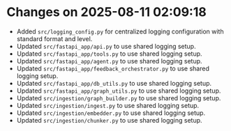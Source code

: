 # Changes on 2025-08-11 02:09:18
- Added `src/logging_config.py` for centralized logging configuration with standard format and level.
- Updated `src/fastapi_app/api.py` to use shared logging setup.
- Updated `src/fastapi_app/tools.py` to use shared logging setup.
- Updated `src/fastapi_app/agent.py` to use shared logging setup.
- Updated `src/fastapi_app/feedback_orchestrator.py` to use shared logging setup.
- Updated `src/fastapi_app/db_utils.py` to use shared logging setup.
- Updated `src/fastapi_app/graph_utils.py` to use shared logging setup.
- Updated `src/ingestion/graph_builder.py` to use shared logging setup.
- Updated `src/ingestion/ingest.py` to use shared logging setup.
- Updated `src/ingestion/embedder.py` to use shared logging setup.
- Updated `src/ingestion/chunker.py` to use shared logging setup.
